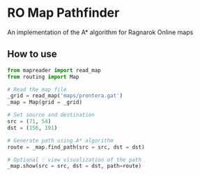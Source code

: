 # RO Map Pathfinder

An implementation of the A* algorithm for Ragnarok Online maps

## How to use

```py
from mapreader import read_map
from routing import Map

# Read the map file
_grid = read_map('maps/prontera.gat')
_map = Map(grid = _grid)

# Set source and destination
src = (71, 54)
dst = (156, 191)

# Generate path using A* algorithm
route = _map.find_path(src = src, dst = dst)

# Optional : view visualization of the path
_map.show(src = src, dst = dst, path=route)
```
